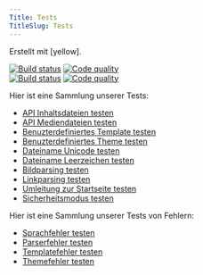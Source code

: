 ```yaml
---
Title: Tests
TitleSlug: Tests
---
```

Erstellt mit [yellow].

[![Build status](https://travis-ci.org/datenstrom/yellow.svg?branch=master)](https://travis-ci.org/datenstrom/yellow) [![Code quality](https://img.shields.io/codacy/grade/f565b048bdff4b0e90391d3d93384b2f/master.svg)](https://app.codacy.com/project/markseu/yellow/dashboard)  
[![Build status](https://travis-ci.org/datenstrom/yellow-developers.svg?branch=master)](https://travis-ci.org/datenstrom/yellow-developers) [![Code quality](https://img.shields.io/codacy/grade/238ea263acd94e36a8dc105a9c0c80fa/master.svg)](https://app.codacy.com/project/markseu/yellow-developers/dashboard)  

Hier ist eine Sammlung unserer Tests:

* [API Inhaltsdateien testen](api-content-files)
* [API Mediendateien testen](api-media-files)
* [Benuzterdefiniertes Template testen](custom-template)
* [Benuzterdefiniertes Theme testen](custom-theme)
* [Dateiname Unicode testen](file-name-unicode-åäö)
* [Dateiname Leerzeichen testen](file-name-whitespace)
* [Bildparsing testen](image-parsing)
* [Linkparsing testen](link-parsing)
* [Umleitung zur Startseite testen](redirect-to-home)
* [Sicherheitsmodus testen](safe-mode)

Hier ist eine Sammlung unserer Tests von Fehlern:

* [Sprachfehler testen](page-language-error)
* [Parserfehler testen](page-parser-error)
* [Templatefehler testen](page-template-error)
* [Themefehler testen](page-theme-error)
